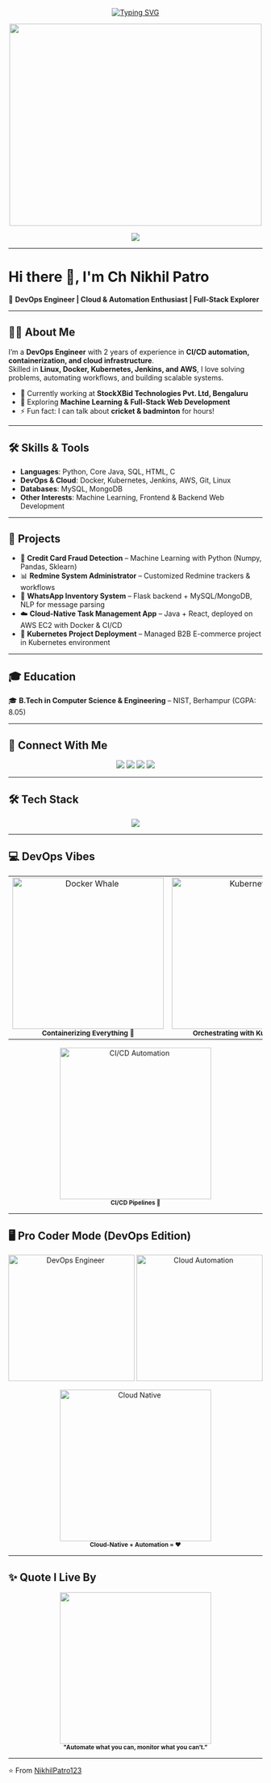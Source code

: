<!-- Profile Banner -->
<!-- Typing SVG -->
<p align="center">
  <a href="https://github.com/NikhilPatro123">
    <img src="https://readme-typing-svg.herokuapp.com?size=24&duration=4000&color=58A6FF&center=true&vCenter=true&width=600&lines=Hi+%F0%9F%91%8B%2C+I'm+Nikhil+Patro;DevOps+Engineer+%7C+Cloud+Native+Enthusiast;Python+Developer;Open+Source+Learner;Problem+Solver+%26+Tech+Explorer" alt="Typing SVG">
  </a>
</p>

<p align="center">
  <img src="https://media.giphy.com/media/v1.Y2lkPTc5MGI3NjExMDNxdTNzNXFqejdma2FwNTFjenhuYnA5dnhoanRncm9yd2pya3VseSZlcD12MV9naWZzX3NlYXJjaCZjdD1n/L1R1tvI9svkIWwpVYr/giphy.gif" width="500" height="400"/>
</p>
<p align="center">
  <a href="https://chnikhilpatro.netlify.app/" target="_blank">
    <img src="https://img.shields.io/badge/My%20Portfolio-Visit%20Now-blue?style=for-the-badge&logo=netlify" />
  </a>
</p>


---

# Hi there 👋, I'm Ch Nikhil Patro  

🚀 **DevOps Engineer | Cloud & Automation Enthusiast | Full-Stack Explorer**

---


## 👨‍💻 About Me  
I’m a **DevOps Engineer** with 2 years of experience in **CI/CD automation, containerization, and cloud infrastructure**.  
Skilled in **Linux, Docker, Kubernetes, Jenkins, and AWS**, I love solving problems, automating workflows, and building scalable systems.  

- 🔭 Currently working at **StockXBid Technologies Pvt. Ltd, Bengaluru**  
- 🌱 Exploring **Machine Learning & Full-Stack Web Development**  
- ⚡ Fun fact: I can talk about **cricket & badminton** for hours!  

---

## 🛠️ Skills & Tools  

- **Languages**: Python, Core Java, SQL, HTML, C  
- **DevOps & Cloud**: Docker, Kubernetes, Jenkins, AWS, Git, Linux  
- **Databases**: MySQL, MongoDB  
- **Other Interests**: Machine Learning, Frontend & Backend Web Development  

---

## 📂 Projects  

- 🔐 **Credit Card Fraud Detection** – Machine Learning with Python (Numpy, Pandas, Sklearn)  
- 📊 **Redmine System Administrator** – Customized Redmine trackers & workflows  
- 💬 **WhatsApp Inventory System** – Flask backend + MySQL/MongoDB, NLP for message parsing  
- ☁️ **Cloud-Native Task Management App** – Java + React, deployed on AWS EC2 with Docker & CI/CD  
- 🛒 **Kubernetes Project Deployment** – Managed B2B E-commerce project in Kubernetes environment  

---

## 🎓 Education  

🎓 **B.Tech in Computer Science & Engineering** – NIST, Berhampur (CGPA: 8.05)  

---

## 📱 Connect With Me  
<p align="center">
  <a href="https://www.linkedin.com/in/nikhil-patro-829136229" target="blank"><img src="https://img.shields.io/badge/LinkedIn-0077B5?style=for-the-badge&logo=linkedin&logoColor=white"/></a>
  <a href="mailto:chnikhilpatro356@gmail.com"><img src="https://img.shields.io/badge/Gmail-D14836?style=for-the-badge&logo=gmail&logoColor=white"/></a>
  <a href="https://github.com/NikhilPatro123" target="blank"><img src="https://img.shields.io/badge/GitHub-100000?style=for-the-badge&logo=github&logoColor=white"/></a>
    <a href="https://chnikhilpatro.netlify.app/" target="blank"><img src="https://img.shields.io/badge/Portfolio-FF5722?style=for-the-badge&logo=firefox&logoColor=white"/></a>

</p>

---

## 🛠️ Tech Stack  
<p align="center">
  <img src="https://skillicons.dev/icons?i=python,docker,kubernetes,aws,linux,git,github,mysql,mongodb,html,java,js,vscode&theme=dark" />
</p>

---

## 💻 DevOps Vibes  

<table align="center">
<tr>
<td align="center">
  <img src="https://media.giphy.com/media/coxQHKASG60HrHtvkt/giphy.gif" width="300" alt="Docker Whale"/>
  <br><sub><b>Containerizing Everything 🐳</b></sub>
</td>
<td align="center">
  <img src="https://media.giphy.com/media/kH6CqYiquZawmU1HI6/giphy.gif" width="300" alt="Kubernetes"/>
  <br><sub><b>Orchestrating with Kubernetes ☸️</b></sub>
</td>
</tr>
</table>

<p align="center">
  <img src="https://media.giphy.com/media/RbDKaczqWovIugyJmW/giphy.gif" width="300" alt="CI/CD Automation"/>
  <br><sub><b>CI/CD Pipelines 🚀</b></sub>
</p>

---

## 🖥️ Pro Coder Mode (DevOps Edition)  
<p align="center">
  <img src="https://media.giphy.com/media/qgQUggAC3Pfv687qPC/giphy.gif" width="250" alt="DevOps Engineer"/>
  <img src="https://media.giphy.com/media/du3J3cXyzhj75IOgvA/giphy.gif" width="250" alt="Cloud Automation"/>
</p>

<p align="center">
  <img src="https://media.giphy.com/media/tXL4FHPSnVJ0A/giphy.gif" width="300" alt="Cloud Native"/>
  <br><sub><b>Cloud-Native + Automation = ❤️</b></sub>
</p>

---

## ✨ Quote I Live By  
<p align="center">
  <img src="https://media.giphy.com/media/v1.Y2lkPWVjZjA1ZTQ3c3h2a20zNWVvaWUxejcxcnloejJrNTA3N3NzZ2VoMW5tZW1ydDk0aiZlcD12MV9naWZzX3NlYXJjaCZjdD1n/myBz2xDdUTMmuACPD6/giphy.gif" width="300"/>
  <br><sub><b>"Automate what you can, monitor what you can’t."</b></sub>
</p>

---

⭐ From [NikhilPatro123](https://github.com/NikhilPatro123)
